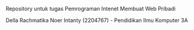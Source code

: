 Repository untuk tugas Pemrograman Intenet Membuat Web Pribadi

Della Rachmatika Noer Intanty (2204767) - Pendidikan Ilmu Komputer 3A


